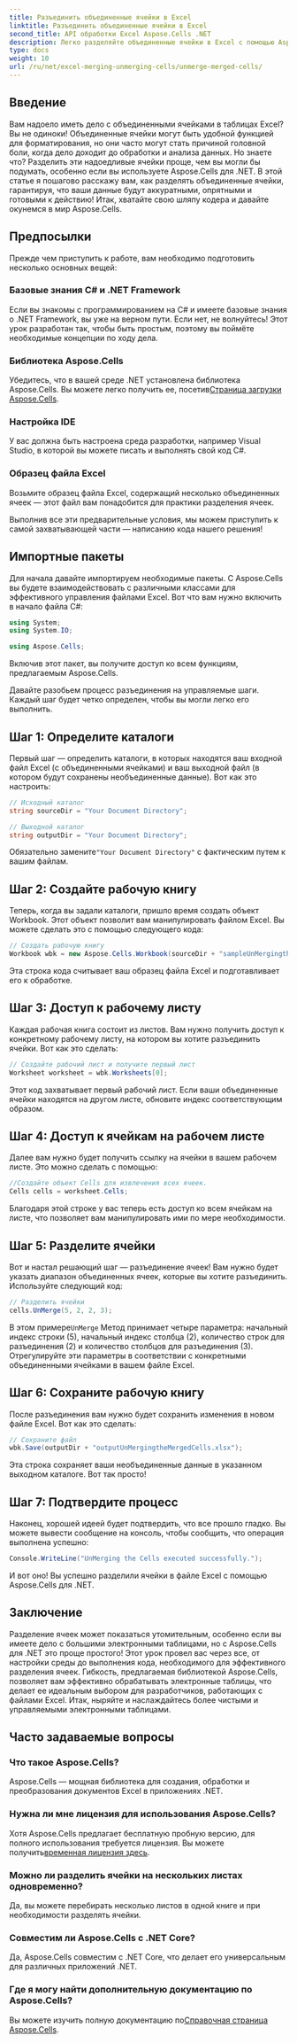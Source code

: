 ```yaml
---
title: Разъединить объединенные ячейки в Excel
linktitle: Разъединить объединенные ячейки в Excel
second_title: API обработки Excel Aspose.Cells .NET
description: Легко разделяйте объединенные ячейки в Excel с помощью Aspose.Cells для .NET. Следуйте нашему пошаговому руководству, чтобы создавать лучшие электронные таблицы.
type: docs
weight: 10
url: /ru/net/excel-merging-unmerging-cells/unmerge-merged-cells/
---
```

## Введение

Вам надоело иметь дело с объединенными ячейками в таблицах Excel? Вы не одиноки! Объединенные ячейки могут быть удобной функцией для форматирования, но они часто могут стать причиной головной боли, когда дело доходит до обработки и анализа данных. Но знаете что? Разделить эти надоедливые ячейки проще, чем вы могли бы подумать, особенно если вы используете Aspose.Cells для .NET. В этой статье я пошагово расскажу вам, как разделять объединенные ячейки, гарантируя, что ваши данные будут аккуратными, опрятными и готовыми к действию! Итак, хватайте свою шляпу кодера и давайте окунемся в мир Aspose.Cells.

## Предпосылки

Прежде чем приступить к работе, вам необходимо подготовить несколько основных вещей:

### Базовые знания C# и .NET Framework
Если вы знакомы с программированием на C# и имеете базовые знания о .NET Framework, вы уже на верном пути. Если нет, не волнуйтесь! Этот урок разработан так, чтобы быть простым, поэтому вы поймёте необходимые концепции по ходу дела.

### Библиотека Aspose.Cells
Убедитесь, что в вашей среде .NET установлена библиотека Aspose.Cells. Вы можете легко получить ее, посетив[Страница загрузки Aspose.Cells](https://releases.aspose.com/cells/net/).

### Настройка IDE
У вас должна быть настроена среда разработки, например Visual Studio, в которой вы можете писать и выполнять свой код C#.

### Образец файла Excel
Возьмите образец файла Excel, содержащий несколько объединенных ячеек — этот файл вам понадобится для практики разделения ячеек.

Выполнив все эти предварительные условия, мы можем приступить к самой захватывающей части — написанию кода нашего решения!

## Импортные пакеты

Для начала давайте импортируем необходимые пакеты. С Aspose.Cells вы будете взаимодействовать с различными классами для эффективного управления файлами Excel. Вот что вам нужно включить в начало файла C#:

```csharp
using System;
using System.IO;

using Aspose.Cells;
```

Включив этот пакет, вы получите доступ ко всем функциям, предлагаемым Aspose.Cells.

Давайте разобьем процесс разъединения на управляемые шаги. Каждый шаг будет четко определен, чтобы вы могли легко его выполнить.

## Шаг 1: Определите каталоги

Первый шаг — определить каталоги, в которых находятся ваш входной файл Excel (с объединенными ячейками) и ваш выходной файл (в котором будут сохранены необъединенные данные). Вот как это настроить:

```csharp
// Исходный каталог
string sourceDir = "Your Document Directory"; 

// Выходной каталог
string outputDir = "Your Document Directory"; 
```

 Обязательно замените`"Your Document Directory"` с фактическим путем к вашим файлам.

## Шаг 2: Создайте рабочую книгу

Теперь, когда вы задали каталоги, пришло время создать объект Workbook. Этот объект позволит вам манипулировать файлом Excel. Вы можете сделать это с помощью следующего кода:

```csharp
// Создать рабочую книгу
Workbook wbk = new Aspose.Cells.Workbook(sourceDir + "sampleUnMergingtheMergedCells.xlsx");
```

Эта строка кода считывает ваш образец файла Excel и подготавливает его к обработке. 

## Шаг 3: Доступ к рабочему листу

Каждая рабочая книга состоит из листов. Вам нужно получить доступ к конкретному рабочему листу, на котором вы хотите разъединить ячейки. Вот как это сделать:

```csharp
// Создайте рабочий лист и получите первый лист
Worksheet worksheet = wbk.Worksheets[0];
```

Этот код захватывает первый рабочий лист. Если ваши объединенные ячейки находятся на другом листе, обновите индекс соответствующим образом.

## Шаг 4: Доступ к ячейкам на рабочем листе

Далее вам нужно будет получить ссылку на ячейки в вашем рабочем листе. Это можно сделать с помощью:

```csharp
//Создайте объект Cells для извлечения всех ячеек.
Cells cells = worksheet.Cells;
```

Благодаря этой строке у вас теперь есть доступ ко всем ячейкам на листе, что позволяет вам манипулировать ими по мере необходимости.

## Шаг 5: Разделите ячейки

Вот и настал решающий шаг — разъединение ячеек! Вам нужно будет указать диапазон объединенных ячеек, которые вы хотите разъединить. Используйте следующий код:

```csharp
// Разделить ячейки
cells.UnMerge(5, 2, 2, 3);
```

 В этом примере`UnMerge` Метод принимает четыре параметра: начальный индекс строки (5), начальный индекс столбца (2), количество строк для разъединения (2) и количество столбцов для разъединения (3). Отрегулируйте эти параметры в соответствии с конкретными объединенными ячейками в вашем файле Excel.

## Шаг 6: Сохраните рабочую книгу

После разъединения вам нужно будет сохранить изменения в новом файле Excel. Вот как это сделать:

```csharp
// Сохраните файл
wbk.Save(outputDir + "outputUnMergingtheMergedCells.xlsx");
```

Эта строка сохраняет ваши необъединенные данные в указанном выходном каталоге. Вот так просто!

## Шаг 7: Подтвердите процесс

Наконец, хорошей идеей будет подтвердить, что все прошло гладко. Вы можете вывести сообщение на консоль, чтобы сообщить, что операция выполнена успешно:

```csharp
Console.WriteLine("UnMerging the Cells executed successfully.");
```

И вот оно! Вы успешно разделили ячейки в файле Excel с помощью Aspose.Cells для .NET.

## Заключение

Разделение ячеек может показаться утомительным, особенно если вы имеете дело с большими электронными таблицами, но с Aspose.Cells для .NET это проще простого! Этот урок провел вас через все, от настройки среды до выполнения кода, необходимого для эффективного разделения ячеек. Гибкость, предлагаемая библиотекой Aspose.Cells, позволяет вам эффективно обрабатывать электронные таблицы, что делает ее идеальным выбором для разработчиков, работающих с файлами Excel. Итак, ныряйте и наслаждайтесь более чистыми и управляемыми электронными таблицами.

## Часто задаваемые вопросы

### Что такое Aspose.Cells?  
Aspose.Cells — мощная библиотека для создания, обработки и преобразования документов Excel в приложениях .NET.

### Нужна ли мне лицензия для использования Aspose.Cells?  
 Хотя Aspose.Cells предлагает бесплатную пробную версию, для полного использования требуется лицензия. Вы можете получить[временная лицензия здесь](https://purchase.aspose.com/temporary-license/).

### Можно ли разделить ячейки на нескольких листах одновременно?  
Да, вы можете перебирать несколько листов в одной книге и при необходимости разделять ячейки.

### Совместим ли Aspose.Cells с .NET Core?  
Да, Aspose.Cells совместим с .NET Core, что делает его универсальным для различных приложений .NET.

### Где я могу найти дополнительную документацию по Aspose.Cells?  
 Вы можете изучить полную документацию по[Справочная страница Aspose.Cells](https://reference.aspose.com/cells/net/).